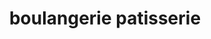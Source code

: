 ---
title: "boulangerie patisserie"
url: /nogent-le-rotrou/boulangerie-patisserie/
shop: boulangerie
---
